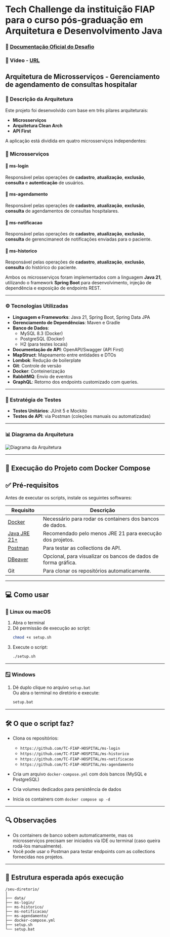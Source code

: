 # Tech Challenge da instituição FIAP para o curso pós-graduação em Arquitetura e Desenvolvimento Java

### 📄 [Documentação Oficial do Desafio](https://docs.google.com/document/d/1-tYWdBCnAFoLgNF_DnMFL9FFcWXoOvRZiMLU4fICVM4)
### 🎥 Vídeo - [URL](https://youtu.be/UPL4BdbI6HY) 

## Arquitetura de Microsserviços - Gerenciamento de agendamento de consultas hospitalar

### 📌 Descrição da Arquitetura

Este projeto foi desenvolvido com base em três pilares arquiteturais:

- **Microsserviços**
- **Arquitetura Clean Arch**
- **API First**

A aplicação está dividida em quatro microsserviços independentes:

### 🧩 Microsserviços

#### 🔹 ms-login
Responsável pelas operações de **cadastro**, **atualização**, **exclusão**, **consulta** e **autenticação** de usuários.

#### 🔹 ms-agendamento
Responsável pelas operações de **cadastro**, **atualização**, **exclusão**, **consulta** de agendamentos de consultas hospitalares.

#### 🔹 ms-notificacao
Responsável pelas operações de **cadastro**, **atualização**, **exclusão**, **consulta** de gerencimaneot de notificações enviadas para o paciente.

#### 🔹 ms-historico
Responsável pelas operações de **cadastro**, **atualização**, **exclusão**, **consulta** do histórico do paciente.

Ambos os microsserviços foram implementados com a linguagem **Java 21**, utilizando o framework **Spring Boot** para desenvolvimento, injeção de dependência e exposição de endpoints REST.

---

### ⚙️ Tecnologias Utilizadas

- **Linguagem e Frameworks**: Java 21, Spring Boot, Spring Data JPA  
- **Gerenciamento de Dependências**: Maven e Gradle  
- **Banco de Dados**:  
  - MySQL 8.3 (Docker)  
  - PostgreSQL (Docker)  
  - H2 (para testes locais)  
- **Documentação de API**: OpenAPI/Swagger (API First)  
- **MapStruct**: Mapeamento entre entidades e DTOs  
- **Lombok**: Redução de boilerplate  
- **Git**: Controle de versão  
- **Docker**: Conteinerização  
- **RabbitMQ**: Envio de eventos
- **GraphQL**: Retorno dos endpoints customizado com queries.

---

### 🧪 Estratégia de Testes

- **Testes Unitários**: JUnit 5 e Mockito  
- **Testes de API**: via Postman (coleções manuais ou automatizadas)

---

### 📊 Diagrama da Arquitetura

![Diagrama da Arquitetura](../imagens/diagrama-arquitetura.png)

---

## 🐳 Execução do Projeto com Docker Compose

## ✅ Pré-requisitos

Antes de executar os scripts, instale os seguintes softwares:

| Requisito   | Descrição                                                                 |
|-------------|---------------------------------------------------------------------------|
| [Docker](https://www.docker.com/)       | Necessário para rodar os containers dos bancos de dados.           |
| [Java JRE 21+](https://www.oracle.com/java/technologies/javase/jdk21-archive-downloads.html) | Recomendado pelo menos JRE 21 para execução dos projetos.          |
| [Postman](https://www.postman.com/downloads/)     | Para testar as collections de API.                                 |
| [DBeaver](https://dbeaver.io/download/) | Opcional, para visualizar os bancos de dados de forma gráfica.     |
| Git         | Para clonar os repositórios automaticamente.               |

---

## 💻 Como usar

### 🐧 Linux ou macOS

1. Abra o terminal
2. Dê permissão de execução ao script:
   ```bash
   chmod +x setup.sh
   ```
3. Execute o script:
   ```bash
   ./setup.sh
   ```

---

### 🪟 Windows

1. Dê duplo clique no arquivo `setup.bat`  
   Ou abra o terminal no diretório e execute:
   ```cmd
   setup.bat
   ```

---

## 🛠️ O que o script faz?

- Clona os repositórios:
  - `https://github.com/TC-FIAP-HOSPITAL/ms-login`
  - `https://github.com/TC-FIAP-HOSPITAL/ms-historico`
  - `https://github.com/TC-FIAP-HOSPITAL/ms-notificacao`
  - `https://github.com/TC-FIAP-HOSPITAL/ms-agendamento`

- Cria um arquivo `docker-compose.yml` com dois bancos (MySQL e PostgreSQL)
- Cria volumes dedicados para persistência de dados
- Inicia os containers com `docker compose up -d`

---

## 🔍 Observações

- Os containers de banco sobem automaticamente, mas os microsserviços precisam ser iniciados via IDE ou terminal (caso queira rodá-los manualmente).
- Você pode usar o Postman para testar endpoints com as collections fornecidas nos projetos.

---

## 📁 Estrutura esperada após execução

```
/seu-diretorio/
│
├── data/
├── ms-login/
├── ms-historico/
├── ms-notificacao/
├── ms-agendamento/
├── docker-compose.yml
├── setup.sh
└── setup.bat
```
